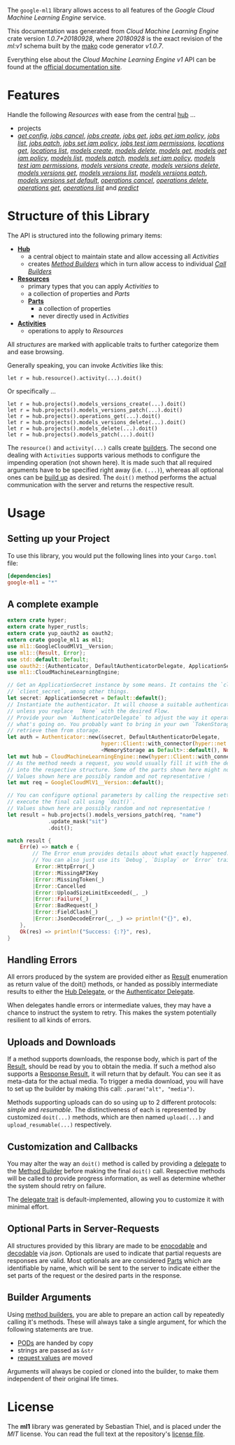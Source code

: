 <!---
DO NOT EDIT !
This file was generated automatically from 'src/mako/api/README.md.mako'
DO NOT EDIT !
-->
The `google-ml1` library allows access to all features of the *Google Cloud Machine Learning Engine* service.

This documentation was generated from *Cloud Machine Learning Engine* crate version *1.0.7+20180928*, where *20180928* is the exact revision of the *ml:v1* schema built by the [mako](http://www.makotemplates.org/) code generator *v1.0.7*.

Everything else about the *Cloud Machine Learning Engine* *v1* API can be found at the
[official documentation site](https://cloud.google.com/ml/).
# Features

Handle the following *Resources* with ease from the central [hub](https://docs.rs/google-ml1/1.0.7+20180928/google_ml1/struct.CloudMachineLearningEngine.html) ... 

* projects
 * [*get config*](https://docs.rs/google-ml1/1.0.7+20180928/google_ml1/struct.ProjectGetConfigCall.html), [*jobs cancel*](https://docs.rs/google-ml1/1.0.7+20180928/google_ml1/struct.ProjectJobCancelCall.html), [*jobs create*](https://docs.rs/google-ml1/1.0.7+20180928/google_ml1/struct.ProjectJobCreateCall.html), [*jobs get*](https://docs.rs/google-ml1/1.0.7+20180928/google_ml1/struct.ProjectJobGetCall.html), [*jobs get iam policy*](https://docs.rs/google-ml1/1.0.7+20180928/google_ml1/struct.ProjectJobGetIamPolicyCall.html), [*jobs list*](https://docs.rs/google-ml1/1.0.7+20180928/google_ml1/struct.ProjectJobListCall.html), [*jobs patch*](https://docs.rs/google-ml1/1.0.7+20180928/google_ml1/struct.ProjectJobPatchCall.html), [*jobs set iam policy*](https://docs.rs/google-ml1/1.0.7+20180928/google_ml1/struct.ProjectJobSetIamPolicyCall.html), [*jobs test iam permissions*](https://docs.rs/google-ml1/1.0.7+20180928/google_ml1/struct.ProjectJobTestIamPermissionCall.html), [*locations get*](https://docs.rs/google-ml1/1.0.7+20180928/google_ml1/struct.ProjectLocationGetCall.html), [*locations list*](https://docs.rs/google-ml1/1.0.7+20180928/google_ml1/struct.ProjectLocationListCall.html), [*models create*](https://docs.rs/google-ml1/1.0.7+20180928/google_ml1/struct.ProjectModelCreateCall.html), [*models delete*](https://docs.rs/google-ml1/1.0.7+20180928/google_ml1/struct.ProjectModelDeleteCall.html), [*models get*](https://docs.rs/google-ml1/1.0.7+20180928/google_ml1/struct.ProjectModelGetCall.html), [*models get iam policy*](https://docs.rs/google-ml1/1.0.7+20180928/google_ml1/struct.ProjectModelGetIamPolicyCall.html), [*models list*](https://docs.rs/google-ml1/1.0.7+20180928/google_ml1/struct.ProjectModelListCall.html), [*models patch*](https://docs.rs/google-ml1/1.0.7+20180928/google_ml1/struct.ProjectModelPatchCall.html), [*models set iam policy*](https://docs.rs/google-ml1/1.0.7+20180928/google_ml1/struct.ProjectModelSetIamPolicyCall.html), [*models test iam permissions*](https://docs.rs/google-ml1/1.0.7+20180928/google_ml1/struct.ProjectModelTestIamPermissionCall.html), [*models versions create*](https://docs.rs/google-ml1/1.0.7+20180928/google_ml1/struct.ProjectModelVersionCreateCall.html), [*models versions delete*](https://docs.rs/google-ml1/1.0.7+20180928/google_ml1/struct.ProjectModelVersionDeleteCall.html), [*models versions get*](https://docs.rs/google-ml1/1.0.7+20180928/google_ml1/struct.ProjectModelVersionGetCall.html), [*models versions list*](https://docs.rs/google-ml1/1.0.7+20180928/google_ml1/struct.ProjectModelVersionListCall.html), [*models versions patch*](https://docs.rs/google-ml1/1.0.7+20180928/google_ml1/struct.ProjectModelVersionPatchCall.html), [*models versions set default*](https://docs.rs/google-ml1/1.0.7+20180928/google_ml1/struct.ProjectModelVersionSetDefaultCall.html), [*operations cancel*](https://docs.rs/google-ml1/1.0.7+20180928/google_ml1/struct.ProjectOperationCancelCall.html), [*operations delete*](https://docs.rs/google-ml1/1.0.7+20180928/google_ml1/struct.ProjectOperationDeleteCall.html), [*operations get*](https://docs.rs/google-ml1/1.0.7+20180928/google_ml1/struct.ProjectOperationGetCall.html), [*operations list*](https://docs.rs/google-ml1/1.0.7+20180928/google_ml1/struct.ProjectOperationListCall.html) and [*predict*](https://docs.rs/google-ml1/1.0.7+20180928/google_ml1/struct.ProjectPredictCall.html)




# Structure of this Library

The API is structured into the following primary items:

* **[Hub](https://docs.rs/google-ml1/1.0.7+20180928/google_ml1/struct.CloudMachineLearningEngine.html)**
    * a central object to maintain state and allow accessing all *Activities*
    * creates [*Method Builders*](https://docs.rs/google-ml1/1.0.7+20180928/google_ml1/trait.MethodsBuilder.html) which in turn
      allow access to individual [*Call Builders*](https://docs.rs/google-ml1/1.0.7+20180928/google_ml1/trait.CallBuilder.html)
* **[Resources](https://docs.rs/google-ml1/1.0.7+20180928/google_ml1/trait.Resource.html)**
    * primary types that you can apply *Activities* to
    * a collection of properties and *Parts*
    * **[Parts](https://docs.rs/google-ml1/1.0.7+20180928/google_ml1/trait.Part.html)**
        * a collection of properties
        * never directly used in *Activities*
* **[Activities](https://docs.rs/google-ml1/1.0.7+20180928/google_ml1/trait.CallBuilder.html)**
    * operations to apply to *Resources*

All *structures* are marked with applicable traits to further categorize them and ease browsing.

Generally speaking, you can invoke *Activities* like this:

```Rust,ignore
let r = hub.resource().activity(...).doit()
```

Or specifically ...

```ignore
let r = hub.projects().models_versions_create(...).doit()
let r = hub.projects().models_versions_patch(...).doit()
let r = hub.projects().operations_get(...).doit()
let r = hub.projects().models_versions_delete(...).doit()
let r = hub.projects().models_delete(...).doit()
let r = hub.projects().models_patch(...).doit()
```

The `resource()` and `activity(...)` calls create [builders][builder-pattern]. The second one dealing with `Activities` 
supports various methods to configure the impending operation (not shown here). It is made such that all required arguments have to be 
specified right away (i.e. `(...)`), whereas all optional ones can be [build up][builder-pattern] as desired.
The `doit()` method performs the actual communication with the server and returns the respective result.

# Usage

## Setting up your Project

To use this library, you would put the following lines into your `Cargo.toml` file:

```toml
[dependencies]
google-ml1 = "*"
```

## A complete example

```Rust
extern crate hyper;
extern crate hyper_rustls;
extern crate yup_oauth2 as oauth2;
extern crate google_ml1 as ml1;
use ml1::GoogleCloudMlV1__Version;
use ml1::{Result, Error};
use std::default::Default;
use oauth2::{Authenticator, DefaultAuthenticatorDelegate, ApplicationSecret, MemoryStorage};
use ml1::CloudMachineLearningEngine;

// Get an ApplicationSecret instance by some means. It contains the `client_id` and 
// `client_secret`, among other things.
let secret: ApplicationSecret = Default::default();
// Instantiate the authenticator. It will choose a suitable authentication flow for you, 
// unless you replace  `None` with the desired Flow.
// Provide your own `AuthenticatorDelegate` to adjust the way it operates and get feedback about 
// what's going on. You probably want to bring in your own `TokenStorage` to persist tokens and
// retrieve them from storage.
let auth = Authenticator::new(&secret, DefaultAuthenticatorDelegate,
                              hyper::Client::with_connector(hyper::net::HttpsConnector::new(hyper_rustls::TlsClient::new())),
                              <MemoryStorage as Default>::default(), None);
let mut hub = CloudMachineLearningEngine::new(hyper::Client::with_connector(hyper::net::HttpsConnector::new(hyper_rustls::TlsClient::new())), auth);
// As the method needs a request, you would usually fill it with the desired information
// into the respective structure. Some of the parts shown here might not be applicable !
// Values shown here are possibly random and not representative !
let mut req = GoogleCloudMlV1__Version::default();

// You can configure optional parameters by calling the respective setters at will, and
// execute the final call using `doit()`.
// Values shown here are possibly random and not representative !
let result = hub.projects().models_versions_patch(req, "name")
             .update_mask("sit")
             .doit();

match result {
    Err(e) => match e {
        // The Error enum provides details about what exactly happened.
        // You can also just use its `Debug`, `Display` or `Error` traits
         Error::HttpError(_)
        |Error::MissingAPIKey
        |Error::MissingToken(_)
        |Error::Cancelled
        |Error::UploadSizeLimitExceeded(_, _)
        |Error::Failure(_)
        |Error::BadRequest(_)
        |Error::FieldClash(_)
        |Error::JsonDecodeError(_, _) => println!("{}", e),
    },
    Ok(res) => println!("Success: {:?}", res),
}

```
## Handling Errors

All errors produced by the system are provided either as [Result](https://docs.rs/google-ml1/1.0.7+20180928/google_ml1/enum.Result.html) enumeration as return value of 
the doit() methods, or handed as possibly intermediate results to either the 
[Hub Delegate](https://docs.rs/google-ml1/1.0.7+20180928/google_ml1/trait.Delegate.html), or the [Authenticator Delegate](https://docs.rs/yup-oauth2/*/yup_oauth2/trait.AuthenticatorDelegate.html).

When delegates handle errors or intermediate values, they may have a chance to instruct the system to retry. This 
makes the system potentially resilient to all kinds of errors.

## Uploads and Downloads
If a method supports downloads, the response body, which is part of the [Result](https://docs.rs/google-ml1/1.0.7+20180928/google_ml1/enum.Result.html), should be
read by you to obtain the media.
If such a method also supports a [Response Result](https://docs.rs/google-ml1/1.0.7+20180928/google_ml1/trait.ResponseResult.html), it will return that by default.
You can see it as meta-data for the actual media. To trigger a media download, you will have to set up the builder by making
this call: `.param("alt", "media")`.

Methods supporting uploads can do so using up to 2 different protocols: 
*simple* and *resumable*. The distinctiveness of each is represented by customized 
`doit(...)` methods, which are then named `upload(...)` and `upload_resumable(...)` respectively.

## Customization and Callbacks

You may alter the way an `doit()` method is called by providing a [delegate](https://docs.rs/google-ml1/1.0.7+20180928/google_ml1/trait.Delegate.html) to the 
[Method Builder](https://docs.rs/google-ml1/1.0.7+20180928/google_ml1/trait.CallBuilder.html) before making the final `doit()` call. 
Respective methods will be called to provide progress information, as well as determine whether the system should 
retry on failure.

The [delegate trait](https://docs.rs/google-ml1/1.0.7+20180928/google_ml1/trait.Delegate.html) is default-implemented, allowing you to customize it with minimal effort.

## Optional Parts in Server-Requests

All structures provided by this library are made to be [enocodable](https://docs.rs/google-ml1/1.0.7+20180928/google_ml1/trait.RequestValue.html) and 
[decodable](https://docs.rs/google-ml1/1.0.7+20180928/google_ml1/trait.ResponseResult.html) via *json*. Optionals are used to indicate that partial requests are responses 
are valid.
Most optionals are are considered [Parts](https://docs.rs/google-ml1/1.0.7+20180928/google_ml1/trait.Part.html) which are identifiable by name, which will be sent to 
the server to indicate either the set parts of the request or the desired parts in the response.

## Builder Arguments

Using [method builders](https://docs.rs/google-ml1/1.0.7+20180928/google_ml1/trait.CallBuilder.html), you are able to prepare an action call by repeatedly calling it's methods.
These will always take a single argument, for which the following statements are true.

* [PODs][wiki-pod] are handed by copy
* strings are passed as `&str`
* [request values](https://docs.rs/google-ml1/1.0.7+20180928/google_ml1/trait.RequestValue.html) are moved

Arguments will always be copied or cloned into the builder, to make them independent of their original life times.

[wiki-pod]: http://en.wikipedia.org/wiki/Plain_old_data_structure
[builder-pattern]: http://en.wikipedia.org/wiki/Builder_pattern
[google-go-api]: https://github.com/google/google-api-go-client

# License
The **ml1** library was generated by Sebastian Thiel, and is placed 
under the *MIT* license.
You can read the full text at the repository's [license file][repo-license].

[repo-license]: https://github.com/Byron/google-apis-rsblob/master/LICENSE.md
